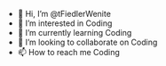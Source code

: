 - 👋 Hi, I’m @tFiedlerWenite
- 👀 I’m interested in Coding
- 🌱 I’m currently learning Coding
- 💞️ I’m looking to collaborate on Coding
- 📫 How to reach me Coding

<!---
tFiedlerWenite/tFiedlerWenite is a ✨ special ✨ repository because its `README.md` (this file) appears on your GitHub profile.
You can click the Preview link to take a look at your changes.
--->
